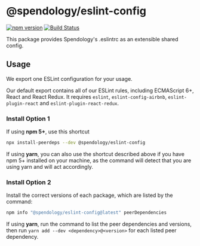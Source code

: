 # @spendology/eslint-config
[![npm version](https://img.shields.io/npm/v/@spendology/eslint-config.svg)](https://www.npmjs.com/package/@spendology/eslint-config)
[![Build Status](https://travis-ci.com/TMCApplications/eslint-config.svg?branch=master)](https://travis-ci.com/TMCApplications/eslint-config)

This package provides Spendology's .eslintrc as an extensible shared config.

## Usage

We export one ESLint configuration for your usage.

Our default export contains all of our ESLint rules, including ECMAScript 6+, React and React Redux. It requires `eslint`, `eslint-config-airbnb`, `eslint-plugin-react` and `eslint-plugin-react-redux`.

### Install Option 1
If using **npm 5+**, use this shortcut

```sh
npx install-peerdeps --dev @spendology/eslint-config
```

If using **yarn**, you can also use the shortcut described above if you have npm 5+ installed on your machine, as the command will detect that you are using yarn and will act accordingly.
  
### Install Option 2
Install the correct versions of each package, which are listed by the command:

```sh
npm info "@spendology/eslint-config@latest" peerDependencies
```

If using **yarn**, run the command to list the peer dependencies and versions, then run `yarn add --dev <dependency>@<version>` for each listed peer dependency.
